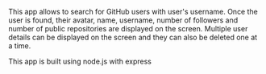 This app allows to search for GitHub users with user's username. 
Once the user is found, their avatar, name, username, number of followers and number of public repositories are displayed on the screen. 
Multiple user details can be displayed on the screen and they can also be deleted one at a time.

This app is built using node.js with express  